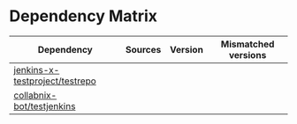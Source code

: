 # Dependency Matrix

Dependency | Sources | Version | Mismatched versions
---------- | ------- | ------- | -------------------
[jenkins-x-testproject/testrepo](https://github.com/jenkins-x-testproject/testrepo.git) |  | []() | 
[collabnix-bot/testjenkins](https://github.com/collabnix-bot/testjenkins.git) |  | []() | 
